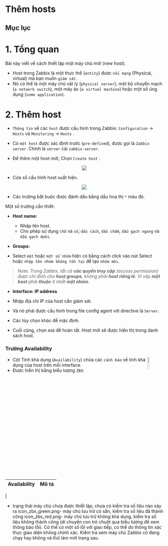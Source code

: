 <h1> Thêm hosts </h1>

<h2> Mục lục </h2>


# 1. Tổng quan

Bài này viết về cách thiết lập một máy chủ mới (new host).

- Host trong Zabbix là một thực thể (`entity`) được `nối mạng` (Physical, virtual) mà bạn muốn `giám sát`.
- Nó có thể là một máy chủ vật lý (`physical server`), một bộ chuyển mạch (`a network switch`), một máy ảo (`a virtual machine`) hoặc một số ứng dụng (`some application`).

# 2. Thêm host
- `Thông tin` về các `host` được cấu hình trong Zabbix: `Configuration` → `Hosts` và `Monitoring` → `Hosts` . 
- Có `một host` được xác định trước (`pre-defined`), được gọi là `Zabbix server`. Chính là `server` cài `zabbix-server`.

- Để thêm một host mới, Chọn `Create host` .


<p align="center">
  <img src=https://i.imgur.com/RPgUZXA.png >
</p>


- Cửa sổ cấu hình host xuất hiện.

<p align="center">
<img src=https://i.imgur.com/QrlpngA.png>
</p>

- Các trường bắt buộc được đánh dấu bằng dấu hoa thị `*` màu đỏ.

Một số trường cần thiết:

- **Host name:**
  - Nhập tên host. 
  - Cho phép sử dụng `chữ` và `số`, `dấu cách`, `dấu chấm`, `dấu gạch ngang` và `dấu gạch dưới`.

- **Groups:**
- Select `một` hoặc `một số nhóm` hiện có bằng cách click vào nút Select hoặc `nhập tên nhóm không tồn tại` để tạo `nhóm mới`.

> Note: *Trong Zabbix, tất cả **các quyền truy cập** (access permission) được chỉ định cho **host groups**, không phải **host riêng lẻ**. Vì vậy **một host** phải **thuộc** ít nhất **một nhóm**.*

- **Interface: IP address**

- Nhập địa chỉ IP của host cần giám sát. 
- Và nó phải được cấu hình trong  file config agent với directive là `Server`.


- Các tùy chọn khác để mặc định.

- Cuối cùng, chọn  `Add` để hoàn tất. Host mới sẽ được hiển thị trong danh sách host.



<h3> Trường Availability </h3>

<img src=https://i.imgur.com/eZ3L3Vv.png width=10% align="right">

- Cột Tính khả dụng (`Availability`) chứa các `cảnh báo` về tính khả dụng của host trên mỗi interface. 
- Được hiển thị bằng biểu tượng `ZBX`:

Availability| Mô tả|
|:---:|---|
|


- trạng thái máy chủ chưa được thiết lập; chưa có kiểm tra số liệu nào xảy ra
icon_zbx_green.png- máy chủ lưu trữ có sẵn, kiểm tra số liệu đã thành công
icon_zbx_red.png- máy chủ lưu trữ không khả dụng, kiểm tra số liệu không thành công (di chuyển con trỏ chuột qua biểu tượng để xem thông báo lỗi). Có thể có một số lỗi với giao tiếp, có thể do thông tin xác thực giao diện không chính xác. Kiểm tra xem máy chủ Zabbix có đang chạy hay không và thử làm mới trang sau.